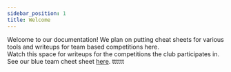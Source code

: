 ```yaml
---
sidebar_position: 1
title: Welcome
---
```


Welcome to our documentation! We plan on putting cheat sheets for various tools and writeups for team based competitions here.  
Watch this space for writeups for the competitions the club participates in.  
See our blue team cheet sheet [here](/docs/cheatsheet/intro).
tttttt